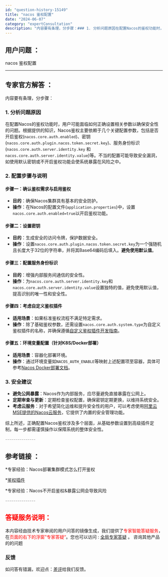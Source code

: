```yaml
---
id: "question-history-15149"
title: "nacos 鉴权配置"
date: "2024-06-07"
category: "expertConsultation"
description: "内容要有条理，分步骤：### 1. 分析问题原因在配置Nacos的鉴权功能时，用户可能面临如何正确设置相关参数以确保安全性的问题。根据提供的知识，Nacos鉴权主要依赖于几个关键配置参数，包括是否开启鉴权(`nacos.core.auth.enabled`)、密钥(`nacos.core.auth."
---
```


## 用户问题 ： 
 nacos 鉴权配置  

---------------
## 专家官方解答 ：

内容要有条理，分步骤：

### 1. 分析问题原因

在配置Nacos的鉴权功能时，用户可能面临如何正确设置相关参数以确保安全性的问题。根据提供的知识，Nacos鉴权主要依赖于几个关键配置参数，包括是否开启鉴权(`nacos.core.auth.enabled`)、密钥(`nacos.core.auth.plugin.nacos.token.secret.key`)、服务身份标识(`nacos.core.auth.server.identity.key` 和 `nacos.core.auth.server.identity.value`)等。不当的配置可能导致安全漏洞，如使用默认密钥或不开启鉴权功能会使系统暴露在风险之中。

### 2. 配置步骤与说明

#### 步骤一：确认鉴权需求与启用鉴权

- **目的**：确保Nacos集群具有基本的安全防护。
- **操作**：在Nacos的配置文件(`application.properties`)中，设置`nacos.core.auth.enabled=true`以开启鉴权功能。

#### 步骤二：设置密钥

- **目的**：生成安全的访问令牌，保护数据安全。
- **操作**：设置`nacos.core.auth.plugin.nacos.token.secret.key`为一个强随机且长度大于32位的字符串，并将其Base64编码后填入。**避免使用默认值**。

#### 步骤三：配置服务身份标识

- **目的**：增强内部服务间通信的安全性。
- **操作**：为`nacos.core.auth.server.identity.key`和`nacos.core.auth.server.identity.value`设置独特的值，避免使用默认值，提高识别的唯一性和安全性。

#### 步骤四：考虑自定义鉴权插件

- **适用场景**：如果标准鉴权流程不满足特定需求。
- **操作**：除了基础鉴权参数，还需设置`nacos.core.auth.system.type`为自定义鉴权插件的名称，并确保遵循[自定义鉴权插件开发指南](https://nacos.io/docs/latest/plugin/auth-plugin/)。

#### 步骤五：环境变量配置（针对K8S/Docker部署）

- **适用场景**：容器化部署环境。
- **操作**：通过环境变量如`NACOS_AUTH_ENABLE`等映射上述配置项至容器，具体可参考[Nacos Docker部署文档](https://github.com/nacos-group/nacos-docker)。

### 3. 安全建议

- **避免公网暴露**：Nacos作为内部服务，应尽量避免直接暴露在公网上。
- **定期审查与更新**：定期检查鉴权配置，确保密钥定期更换，以维持系统安全。
- **考虑云服务**：对于希望简化运维和提升安全性的用户，可以考虑使用[阿里云MSE提供的Nacos云服务](https://www.aliyun.com/product/aliware/mse?spm=nacos.cloud.topbar.0.0.0)，它提供了内置的安全管理功能。

综上所述，正确配置Nacos鉴权涉及多个层面，从基础参数设置到高级插件定制，每一步都需谨慎操作以保障系统的整体安全性。


<font color="#949494">---------------</font> 


## 参考链接 ：

*专家经验：Nacos部署集群模式怎么打开鉴权 
 
 *[鉴权插件](https://nacos.io/docs/latest/plugin/auth-plugin)
 
 *专家经验：Nacos不开启鉴权&暴露公网会导致风险 


 <font color="#949494">---------------</font> 
 


## <font color="#FF0000">答疑服务说明：</font> 

本内容经由技术专家审阅的用户问答的镜像生成，我们提供了<font color="#FF0000">专家智能答疑服务</font>，在<font color="#FF0000">页面的右下的浮窗”专家答疑“</font>。您也可以访问 : [全局专家答疑](https://answer.opensource.alibaba.com/docs/intro) 。 咨询其他产品的的问题

### 反馈
如问答有错漏，欢迎点：[差评](https://ai.nacos.io/user/feedbackByEnhancerGradePOJOID?enhancerGradePOJOId=15159)给我们反馈。
